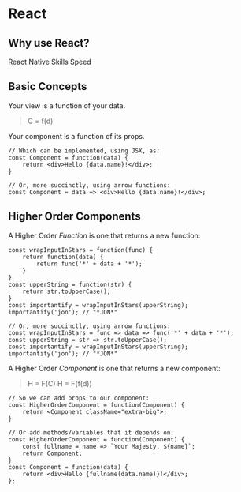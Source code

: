 # React

## Why use React?
React Native
Skills
Speed

## Basic Concepts

Your view is a function of your data.

> C = f(d)

Your component is a function of its props.


```
// Which can be implemented, using JSX, as:
const Component = function(data) {
	return <div>Hello {data.name}!</div>;
}
```
```
// Or, more succinctly, using arrow functions:
const Component = data => <div>Hello {data.name}!</div>;
```

## Higher Order Components

A Higher Order *Function* is one that returns a new function:
```
const wrapInputInStars = function(func) {
	return function(data) {
		return func('*' + data + '*');
	}
}
const upperString = function(str) {
	return str.toUpperCase();
}
const importantify = wrapInputInStars(upperString);
importantify('jon'); // "*JON*"
```
```
// Or, more succinctly, using arrow functions:
const wrapInputInStars = func => data => func('*' + data + '*');
const upperString = str => str.toUpperCase();
const importantify = wrapInputInStars(upperString);
importantify('jon'); // "*JON*"
```

A Higher Order *Component* is one that returns a new component:

> H = F(C)
> H = F(f(d))



```
// So we can add props to our component:
const HigherOrderComponent = function(Component) {
	return <Component className="extra-big">;
}
```
```
// Or add methods/variables that it depends on:
const HigherOrderComponent = function(Component) {
	const fullname = name => `Your Majesty, ${name}`;
	return Component;
}
const Component = function(data) {
	return <div>Hello {fullname(data.name)}!</div>;
};
```
